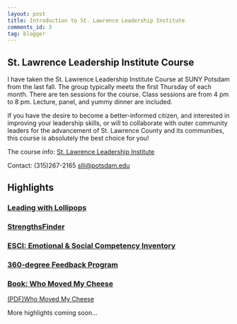```yaml
---
layout: post
title: Introduction to St. Lawrence Leadership Institute
comments_id: 3
tag: blogger
---
```


## St. Lawrence Leadership Institute Course

I have taken the St. Lawrence Leadership Institute Course at SUNY Potsdam from the last fall. The group typically meets the first Thursday of each month. There are ten sessions for the course. Class sessions are from 4 pm to 8 pm. Lecture, panel, and yummy dinner are included. 

If you have the desire to become a better-informed citizen, and interested in improving your leadership skills, or will to collaborate with outer community leaders for the advancement of St. Lawrence County and its communities, this course is absolutely the best choice for you!

The course info:
[St. Lawrence Leadership Institute](https://www.potsdam.edu/community/st-lawrence-leadership-institute)

Contact:
(315)267-2165
[slli@potsdam.edu](mailto:slli@potsdam.edu)

## Highlights

### [Leading with Lollipops](https://youtu.be/hVCBrkrFrBE)

### [StrengthsFinder](https://strengths.gallup.com)
### [ESCI: Emotional & Social Competency Inventory](https://www.kornferry.com/insights/learning/trainings-and-certifications/esci-emotional-and-social-competency-inventory)


### [360-degree Feedback Program](https://www.surveymonkey.com/mp/360-employee-feedback-survey-example)


### [Book: Who Moved My Cheese](http://www.whomovedmycheese.com)

[(PDF)Who Moved My Cheese](https://archive.org/details/WhoMovedMyCheese_201606/mode/2up)

More highlights coming soon...
